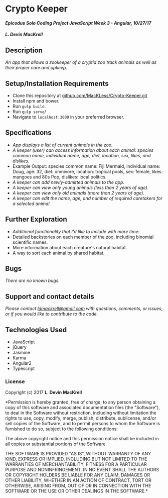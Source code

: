 # Crypto Keeper

#### _Epicodus Solo Coding Project JavaScript Week 3 - Angular, 10/27/17_

#### _**L. Devin MacKrell**_

## Description

_An app that allows a zookeeper of a cryptid zoo track animals as well as their proper care and upkeep._

## Setup/Installation Requirements

* Clone this repository at [github.com/MacKLess/Crypto-Keeper.git](https://github.com/MacKLess/Crypto-Keeper.git)
* Install npm and bower.
* Run ```gulp build```.
* Run ```gulp serve```/
* Navigate to ```localhost:3000``` in your preferred browser.

## Specifications

* _App displays a list of current animals in the zoo._
* _A keeper (user) can access information about each animal: species common name, individual name, age, diet, location, sex, likes, and dislikes._
* Example Output: species common name: Fiji Mermaid, individual name: Doug, age: 32, diet: omnivore, location: tropical pools, sex: female, likes: mangoes and 80s Pop, dislikes: local politics.
* _A keeper can add newly-admitted animals to the app._
* _A keeper can view only young animals (less than 2 years of age)._
* _A keeper can view only old animals (more than 2 years of age)._
* _A keeper can edit the name, age, and number of required caretakers for a selected animal._

## Further Exploration

* _Additional functionality that I'd like to include with more time:_
* Detailed backstories on each member of the zoo, including binomial scientific names.
* More information about each creature's natural habitat.
* A way to sort each animal by shared habitat.

## Bugs

_There are no known bugs._

## Support and contact details

_Please contact [ldmackrell@gmail.com](mailto:ldmackrell@gmail.com) with questions, comments, or issues, or if you would like to contribute to the code._

## Technologies Used

* JavaScript
* jQuery
* Jasmine
* Karma
* Angular2
* Typescript

### License

Copyright (c) 2017 **L. Devin MacKrell**

*Permission is hereby granted, free of charge, to any person obtaining a copy
of this software and associated documentation files (the "Software"), to deal
in the Software without restriction, including without limitation the rights
to use, copy, modify, merge, publish, distribute, sublicense, and/or sell
copies of the Software, and to permit persons to whom the Software is
furnished to do so, subject to the following conditions:

The above copyright notice and this permission notice shall be included in all
copies or substantial portions of the Software.

THE SOFTWARE IS PROVIDED "AS IS", WITHOUT WARRANTY OF ANY KIND, EXPRESS OR
IMPLIED, INCLUDING BUT NOT LIMITED TO THE WARRANTIES OF MERCHANTABILITY,
FITNESS FOR A PARTICULAR PURPOSE AND NONINFRINGEMENT. IN NO EVENT SHALL THE
AUTHORS OR COPYRIGHT HOLDERS BE LIABLE FOR ANY CLAIM, DAMAGES OR OTHER
LIABILITY, WHETHER IN AN ACTION OF CONTRACT, TORT OR OTHERWISE, ARISING FROM,
OUT OF OR IN CONNECTION WITH THE SOFTWARE OR THE USE OR OTHER DEALINGS IN THE
SOFTWARE.*
